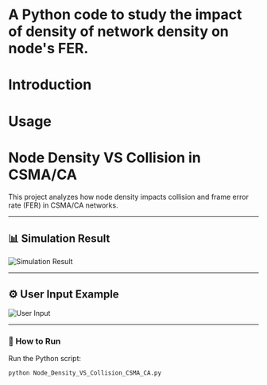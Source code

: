 # A Python code to study the impact of density of network density on node's FER. 

# Introduction


# Usage

# Node Density VS Collision in CSMA/CA

This project analyzes how node density impacts collision and frame error rate (FER) in CSMA/CA networks.

---

## 📊 Simulation Result
![Simulation Result](images/simulation_result.png)

---

## ⚙️ User Input Example
![User Input](images/user_input.png)

---

### 🧩 How to Run
Run the Python script:
```bash
python Node_Density_VS_Collision_CSMA_CA.py





